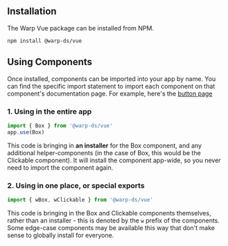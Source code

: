 ## Installation

The Warp Vue package can be installed from NPM.

```shell
npm install @warp-ds/vue
```

## Using Components

Once installed, components can be imported into your app by name.
You can find the specific import statement to import each component on that
component's documentation page. For example, here's the [button page](/components/buttons/)

### 1. Using in the entire app

```js
import { Box } from '@warp-ds/vue'
app.use(Box)
```

This code is bringing in **an installer** for the Box component, and any additional helper-components (in the case of Box, this would be the Clickable component). It will install the component app-wide, so you never need to import the component again.

### 2. Using in one place, or special exports

```js
import { wBox, wClickable } from '@warp-ds/vue'
```
This code is bringing in the Box and Clickable components themselves, rather than an installer - this is denoted by the `w` prefix of the components. Some edge-case components may be available this way that don't make sense to globally install for everyone.
